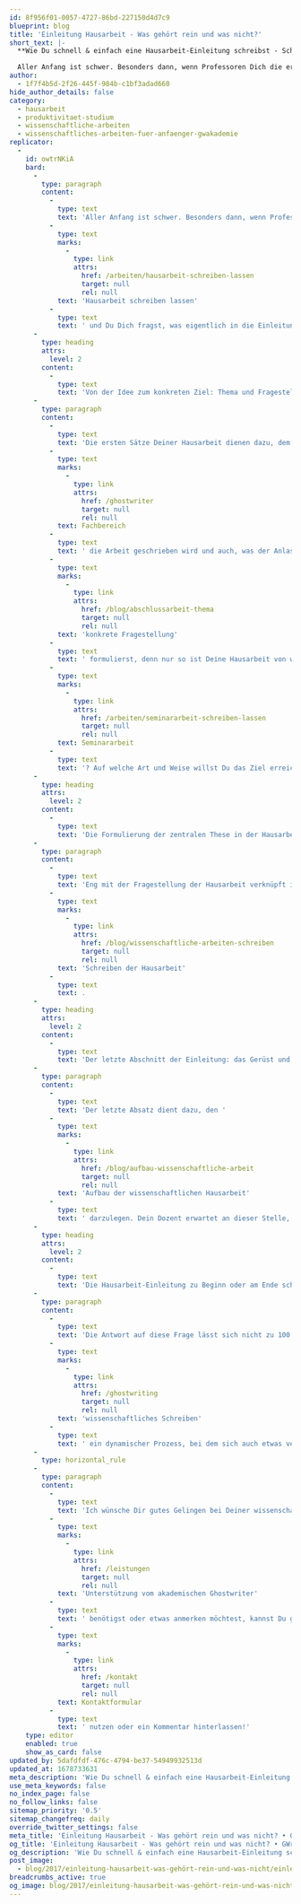 ```yaml
---
id: 8f956f01-0057-4727-86bd-227150d4d7c9
blueprint: blog
title: 'Einleitung Hausarbeit - Was gehört rein und was nicht?'
short_text: |-
  **Wie Du schnell & einfach eine Hausarbeit-Einleitung schreibst - Schritt für Schritt vom akademischen Ghostwriter erklärt.**

  Aller Anfang ist schwer. Besonders dann, wenn Professoren Dich die erste Hausarbeit schreiben lassen und Du Dich fragst, was eigentlich in die Einleitung gehört. Dies ist in der Tat nicht so einfach, wie es auf den ersten Blick scheint, denn ein guter Einstieg sollte alle wichtigen Fragen aufwerfen und beantworten...
author:
  - 1f7f4b5d-2f26-445f-984b-c1bf3adad660
hide_author_details: false
category:
  - hausarbeit
  - produktivitaet-studium
  - wissenschaftliche-arbeiten
  - wissenschaftliches-arbeiten-fuer-anfaenger-gwakademie
replicator:
  -
    id: owtrNKiA
    bard:
      -
        type: paragraph
        content:
          -
            type: text
            text: 'Aller Anfang ist schwer. Besonders dann, wenn Professoren Dich die erste '
          -
            type: text
            marks:
              -
                type: link
                attrs:
                  href: /arbeiten/hausarbeit-schreiben-lassen
                  target: null
                  rel: null
            text: 'Hausarbeit schreiben lassen'
          -
            type: text
            text: ' und Du Dich fragst, was eigentlich in die Einleitung gehört. Dies ist in der Tat nicht so einfach, wie es auf den ersten Blick scheint, denn ein guter Einstieg sollte alle wichtigen Fragen aufwerfen und beantworten. Hier erfährst Du, wie die Hausarbeit-Einleitung zu einem Erfolg wird und welche Aspekte beachtet werden sollten.'
      -
        type: heading
        attrs:
          level: 2
        content:
          -
            type: text
            text: 'Von der Idee zum konkreten Ziel: Thema und Fragestellung der Hausarbeit'
      -
        type: paragraph
        content:
          -
            type: text
            text: 'Die ersten Sätze Deiner Hausarbeit dienen dazu, dem Leser einen ersten Einstieg in das Thema zu ermöglichen und sein Interesse zu wecken. Es muss in der Einleitung Deiner Hausarbeit deutlich werden, in welchem '
          -
            type: text
            marks:
              -
                type: link
                attrs:
                  href: /ghostwriter
                  target: null
                  rel: null
            text: Fachbereich
          -
            type: text
            text: ' die Arbeit geschrieben wird und auch, was der Anlass für eine genaue Untersuchung ist. Warum ist Dein Thema wichtig oder interessant? So könnte ein literarischer Text auf der Grundlage aktueller Forschung neu interpretiert oder zu einer Debatte innerhalb eines Faches Stellung bezogen werden. Wichtig ist, dass Du eine '
          -
            type: text
            marks:
              -
                type: link
                attrs:
                  href: /blog/abschlussarbeit-thema
                  target: null
                  rel: null
            text: 'konkrete Fragestellung'
          -
            type: text
            text: ' formulierst, denn nur so ist Deine Hausarbeit von wissenschaftlichem Wert. Der Leser sollte wissen: Womit beschäftigt sich Deine Untersuchung? Welche Ziele verfolgt die Haus- oder '
          -
            type: text
            marks:
              -
                type: link
                attrs:
                  href: /arbeiten/seminararbeit-schreiben-lassen
                  target: null
                  rel: null
            text: Seminararbeit
          -
            type: text
            text: '? Auf welche Art und Weise willst Du das Ziel erreichen?'
      -
        type: heading
        attrs:
          level: 2
        content:
          -
            type: text
            text: 'Die Formulierung der zentralen These in der Hausarbeit-Einleitung'
      -
        type: paragraph
        content:
          -
            type: text
            text: 'Eng mit der Fragestellung der Hausarbeit verknüpft ist die zentrale These. Da Du diese im Hauptteil der Arbeit im Detail herleitest, sollte Du sie in der Einleitung nur kurz umreißen. In der Regel sollte die Einleitung zehn Prozent der Gesamtlänge einer Hausarbeit ausmachen. Wichtig ist es, dem Leser einen ersten Eindruck davon zu verschaffen, was ihn im Hauptteil der Arbeit erwartet – dies so kurz und so pointiert wie möglich. Da Du wissenschaftlich arbeitest, sollte Dein subjektives Interesse an dem Thema außen vor bleiben. Hilfreich ist es, die Fragestellung der Hausarbeit mit Hilfe einiger Leitfragen zu präzisieren, sodass dem Leser eindeutig klar wird, worum es in der Arbeit geht. Diese Fragen fungieren als „roter Faden“ und geben Dir zudem Orientierung beim '
          -
            type: text
            marks:
              -
                type: link
                attrs:
                  href: /blog/wissenschaftliche-arbeiten-schreiben
                  target: null
                  rel: null
            text: 'Schreiben der Hausarbeit'
          -
            type: text
            text: .
      -
        type: heading
        attrs:
          level: 2
        content:
          -
            type: text
            text: 'Der letzte Abschnitt der Einleitung: das Gerüst und die Rahmung der Hausarbeit'
      -
        type: paragraph
        content:
          -
            type: text
            text: 'Der letzte Absatz dient dazu, den '
          -
            type: text
            marks:
              -
                type: link
                attrs:
                  href: /blog/aufbau-wissenschaftliche-arbeit
                  target: null
                  rel: null
            text: 'Aufbau der wissenschaftlichen Hausarbeit'
          -
            type: text
            text: ' darzulegen. Dein Dozent erwartet an dieser Stelle, dass Du die Struktur des Hauptteils vorstellst, so zum Beispiel in welcher Reihenfolge welche Aspekte untersucht werden. Beschreibe kurz, auf welche Weise Du die Leitfragen beantwortest sowie die Abfolge der Kapitel. Der letzte Absatz der Einleitung sollte als Wegweiser durch den Rest der Untersuchung dienen. Der Aufbau sollte erläutert werden. Vermeide aber, einfach nur das Inhaltsverzeichnis deiner Hausarbeit nachzuerzählen. Einen runden Bogen schlägst Du, wenn alle Fragen, die in der Einleitung gestellt wurden, am Ende auch beantwortet sind. Diese Struktur wird auch als Rahmung bezeichnet. Aber wie gelangt man zu diesem harmonischen Abschluss? Es gibt unterschiedliche Meinungen, wie man dieses Ziel erreicht. So wird häufig geraten, die Einleitung erst nach Vollendung der Arbeit zu formulieren. Aber stimmt das auch?'
      -
        type: heading
        attrs:
          level: 2
        content:
          -
            type: text
            text: 'Die Hausarbeit-Einleitung zu Beginn oder am Ende schreiben?'
      -
        type: paragraph
        content:
          -
            type: text
            text: 'Die Antwort auf diese Frage lässt sich nicht zu 100 Prozent beantworten. Auf der einen Seite solltest Du bereits ein klares Bild von dem Thema der Hausarbeit haben, auf der anderen Seite ist '
          -
            type: text
            marks:
              -
                type: link
                attrs:
                  href: /ghostwriting
                  target: null
                  rel: null
            text: 'wissenschaftliches Schreiben'
          -
            type: text
            text: ' ein dynamischer Prozess, bei dem sich auch etwas verändern kann. Ideal ist es, eine vorläufige Einleitung zu verfassen, die Du im Verlauf der Arbeit nach Bedarf noch veränderst. So kannst Du Deinem Dozenten zu Beginn der Arbeit ein Konzept und zum Ende ein rundes Werk präsentieren.'
      -
        type: horizontal_rule
      -
        type: paragraph
        content:
          -
            type: text
            text: 'Ich wünsche Dir gutes Gelingen bei Deiner wissenschaftlichen Hausarbeit! Wenn Du noch offene Fragen hast, '
          -
            type: text
            marks:
              -
                type: link
                attrs:
                  href: /leistungen
                  target: null
                  rel: null
            text: 'Unterstützung vom akademischen Ghostwriter'
          -
            type: text
            text: ' benötigst oder etwas anmerken möchtest, kannst Du gerne unser '
          -
            type: text
            marks:
              -
                type: link
                attrs:
                  href: /kontakt
                  target: null
                  rel: null
            text: Kontaktformular
          -
            type: text
            text: ' nutzen oder ein Kommentar hinterlassen!'
    type: editor
    enabled: true
    show_as_card: false
updated_by: 5dafdfdf-476c-4794-be37-54949932513d
updated_at: 1678733631
meta_description: 'Wie Du schnell & einfach eine Hausarbeit-Einleitung schreibst - Schritt für Schritt vom akademischen Ghostwriter erklärt.'
use_meta_keywords: false
no_index_page: false
no_follow_links: false
sitemap_priority: '0.5'
sitemap_changefreq: daily
override_twitter_settings: false
meta_title: 'Einleitung Hausarbeit - Was gehört rein und was nicht? • GWriters'
og_title: 'Einleitung Hausarbeit - Was gehört rein und was nicht? • GWriters'
og_description: 'Wie Du schnell & einfach eine Hausarbeit-Einleitung schreibst - Schritt für Schritt vom akademischen Ghostwriter erklärt.'
post_image:
  - blog/2017/einleitung-hausarbeit-was-gehört-rein-und-was-nicht/einleitung-hausarbeit-1.jpg
breadcrumbs_active: true
og_image: blog/2017/einleitung-hausarbeit-was-gehört-rein-und-was-nicht/einleitung-hausarbeit-1.jpg
---
```

